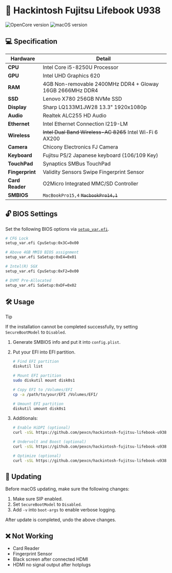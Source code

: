 # :apple: Hackintosh Fujitsu Lifebook U938

![OpenCore version](https://img.shields.io/badge/OpenCore-1.0.1-blue?style=flat-square&logo=circle) ![macOS version](https://img.shields.io/badge/macOS-Sonoma-green?style=flat-square&logo=apple)

## :computer: Specification

| **Hardware**    | **Detail**                                                |
| --------------- | --------------------------------------------------------- |
| **CPU**         | Intel Core i5-8250U Processor                             |
| **GPU**         | Intel UHD Graphics 620                                    |
| **RAM**         | 4GB Non-removable 2400MHz DDR4 + Gloway 16GB 2666MHz DDR4 |
| **SSD**         | Lenovo X780 256GB NVMe SSD                                |
| **Display**     | Sharp LQ133M1JW28 13.3" 1920x1080p                        |
| **Audio**       | Realtek ALC255 HD Audio                                   |
| **Ethernet**    | Intel Ethernet Connection I219-LM                         |
| **Wireless**    | ~~Intel Dual Band Wireless-AC 8265~~ Intel Wi-Fi 6 AX200  |
| **Camera**      | Chicony Electronics FJ Camera                             |
| **Keyboard**    | Fujitsu PS/2 Japanese keyboard (106/109 Key)              |
| **TouchPad**    | Synaptics SMBus TouchPad                                  |
| **Fingerprint** | Validity Sensors Swipe Fingerprint Sensor                 |
| **Card Reader** | O2Micro Integrated MMC/SD Controller                      |
| **SMBIOS**      | `MacBookPro15,4` ~~`MacbookPro14,1`~~                     |

## :unlock: BIOS Settings

Set the following BIOS options via [`setup_var.efi`](https://github.com/datasone/setup_var.efi).

```sh
# CFG Lock
setup_var.efi CpuSetup:0x3C=0x00

# Above 4GB MMIO BIOS assignment
setup_var.efi SaSetup:0xE4=0x01

# Intel(R) SGX
setup_var.efi CpuSetup:0xF2=0x00

# DVMT Pre-Allocated
setup_var.efi SaSetup:0xDF=0x02
```

## :hammer_and_wrench: Usage

> [!TIP]
If the installation cannot be completed successfully, try setting `SecureBootModel` to `Disabled`.

1. Generate SMBIOS info and put it into `config.plist`.
2. Put your EFI into EFI partition.

   ```sh
   # Find EFI partition
   diskutil list

   # Mount EFI partition
   sudo diskutil mount disk0s1

   # Copy EFI to /Volumes/EFI
   cp -a /path/to/your/EFI /Volumes/EFI/

   # Umount EFI partition
   diskutil umount disk0s1
   ```

3. Additionals:

   ```sh
   # Enable HiDPI (optional)
   curl -sSL https://github.com/pexcn/hackintosh-fujitsu-lifebook-u938/raw/master/extras/hidpi/enable.sh | sudo sh -

   # Undervolt and Boost (optional)
   curl -sSL https://github.com/pexcn/hackintosh-fujitsu-lifebook-u938/raw/master/extras/voltageshift/enable.sh | sudo sh -

   # Optimize (optional)
   curl -sSL https://github.com/pexcn/hackintosh-fujitsu-lifebook-u938/raw/master/extras/optimize/pmset.sh | sudo sh -
   ```

## :rocket: Updating

Before macOS updating, make sure the following changes:

1. Make sure SIP enabled.
2. Set `SecureBootModel` to `Disabled`.
3. Add `-v` into `boot-args` to enable verbose logging.

After update is completed, undo the above changes.

## :x: Not Working

- Card Reader
- Fingerprint Sensor
- Black screen after connected HDMI
- HDMI no signal output after hotplugs
